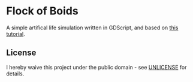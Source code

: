 # Flock of Boids

A simple artifical life simulation written in GDScript, and based on [this tutorial](https://youtu.be/oFnIlNW_p10?si=ge5FNIhLIuxY6Z0J).

## License

I hereby waive this project under the public domain - see [UNLICENSE](UNLICENSE) for details.